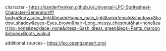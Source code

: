 character - https://sanderfrenken.github.io/Universal-LPC-Spritesheet-Character-Generator/#?body=Body_color_light&head=Human_male_light&sex=female&shadow=Shadow_shadow&eyes=Eyes_brown&hair=Long_messy_chestnut&hat=none&earring=none&necklace=none&dress=Sash_dress_green&legs=Pants_maroon&shoes=Boots_walnut


additional sources - https://lpc.opengameart.org/
